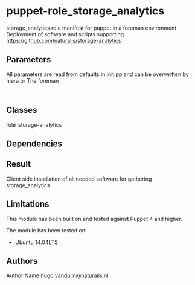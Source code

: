 puppet-role_storage_analytics
==================

storage_analytics role manifest for puppet in a foreman environment.
Deployment of software and scripts supporting https://github.com/naturalis/storage-analytics

Parameters
-------------
All parameters are read from defaults in init.pp and can be overwritten by hiera or The foreman


```


```


Classes
-------------
role_storage-analytics

Dependencies
-------------


Result
-------------
Client side installation of all needed software for gathering storage_analytics


Limitations
-------------
This module has been built on and tested against Puppet 4 and higher.

The module has been tested on:
- Ubuntu 14.04LTS 


Authors
-------------
Author Name <hugo.vanduijn@naturalis.nl>